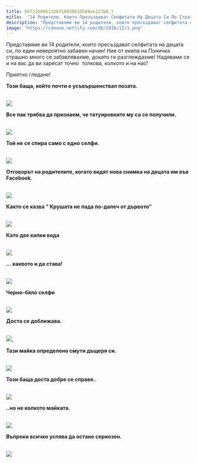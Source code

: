 ```yaml
---
title: bb722b80b1326f1883061d588ee123b8_t
mitle:  "14 Родители, Които Пресъздават Селфитата На Децата Си По Страхотно Смешен Начин"
description: "Представяме ви 14 родители, които пресъздават селфитата на децата си, по един невероятно забавен начин! Ние от екипа на Поничка страшно много се забавлявахме, докато"
image: "https://cdnone.netlify.com/db/2016/12/1.png"
---
```


 <p>Представяме ви 14 родители, които пресъздават селфитата на децата си, по един невероятно забавен начин! Ние от екипа на Поничка страшно много се забавлявахме, докато ги разглеждахме! Надяваме се и на вас да ви харесат точно  толкова, колкото и на нас!</p>       <p>Приятно гледане!</p> <p><strong>Този баща, който почти е усъвършенствал позата.</strong></p> <p> <br/><img src="https://cdnone.netlify.com/db/2016/12/1.png"/></p>       <p><strong>Все пак трябва да признаем, че татуировките му са се получили.</strong></p> <p> <br/><img src="https://cdnone.netlify.com/db/2016/12/2.png"/></p> <p><strong>Той не се спира само с едно селфи.</strong></p> <p> <br/><img src="https://cdnone.netlify.com/db/2016/12/3.png"/></p>      <p><strong>Отговорът на родителите, когато видят нова снимка на децата им във Facebook.</strong></p> <p> <br/><img src="https://cdnone.netlify.com/db/2016/12/4.png"/></p> <p><strong>Както се казва ” Крушата не пада по-далеч от дървото”</strong></p> <p> <br/><img src="https://cdnone.netlify.com/db/2016/12/5.png"/></p>  <p><strong>Като две капки вода</strong></p> <p> <br/><img src="https://cdnone.netlify.com/db/2016/12/6.png"/></p>      <p><strong>… каквото и да става!</strong></p> <p> <br/><img src="https://cdnone.netlify.com/db/2016/12/7.png"/></p> <p><strong>Черно-бяло селфи</strong></p> <p> <br/><img src="https://cdnone.netlify.com/db/2016/12/8.png"/></p>      <p><strong>Доста се доближава.</strong></p> <p> <br/><img src="https://cdnone.netlify.com/db/2016/12/9.png"/>,</p> <p><strong>Тази майка определено смути дъщеря си.</strong></p> <p> <br/><img src="https://cdnone.netlify.com/db/2016/12/10.png"/></p> <p><strong>Този баща доста добре се справя..</strong></p> <p> <br/><img src="https://cdnone.netlify.com/db/2016/12/11-2.jpg"/><br/></p> <p><strong>..но не колкото майката.</strong></p> <p> <br/><img src="https://cdnone.netlify.com/db/2016/12/12-2.jpg"/><br/></p>  <p><strong>Въпреки всичко успява да остане сериозен.</strong></p> <p> <br/><img src="https://cdnone.netlify.com/db/2016/12/Untitled-6.png"/></p>       